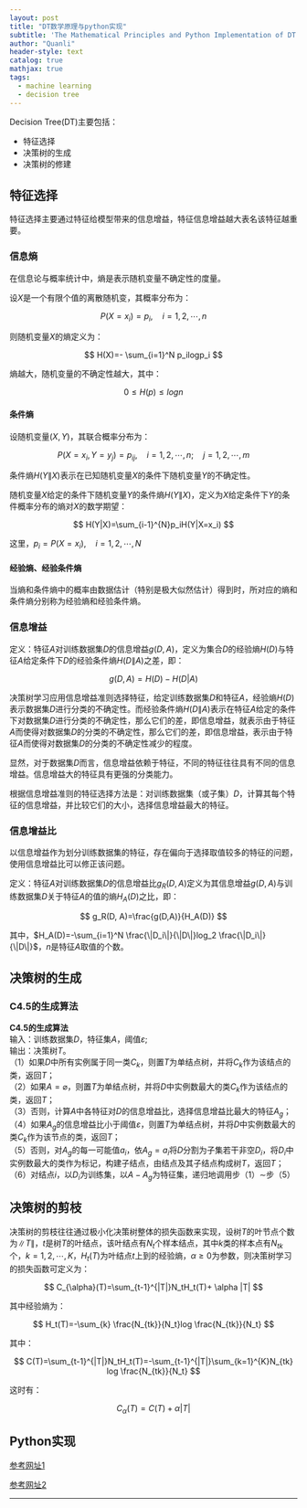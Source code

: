 ```yaml
---
layout: post
title: "DT数学原理与python实现"
subtitle: 'The Mathematical Principles and Python Implementation of DT'
author: "Quanli"
header-style: text
catalog: true
mathjax: true
tags:
  - machine learning
  - decision tree
---
```


Decision Tree(DT)主要包括：
* 特征选择
* 决策树的生成
* 决策树的修建

## 特征选择
特征选择主要通过特征给模型带来的信息增益，特征信息增益越大表名该特征越重要。

### 信息熵
在信息论与概率统计中，熵是表示随机变量不确定性的度量。

设$X$是一个有限个值的离散随机变，其概率分布为：

$$
P(X=x_i)=p_i, \quad i=1,2, \cdots ,n
$$

则随机变量$X$的熵定义为：

$$
H(X)=- \sum_{i=1}^N p_ilogp_i
$$

熵越大，随机变量的不确定性越大，其中：

$$
0\leq H(p) \leq logn
$$

#### 条件熵
设随机变量$(X,Y)$，其联合概率分布为：

$$
P(X=x_i, Y=y_j)=p_{ij}, \quad i=1,2, \cdots ,n; \quad j=1,2, \cdots ,m
$$

条件熵$H(Y\|X)$表示在已知随机变量$X$的条件下随机变量$Y$的不确定性。

随机变量$X$给定的条件下随机变量$Y$的条件熵$H(Y\|X)$，定义为$X$给定条件下$Y$的条件概率分布的熵对$X$的数学期望：

$$
H(Y|X)=\sum_{i-1}^{N}p_iH(Y|X=x_i)
$$

这里，$p_i=P(X=x_i), \quad i=1, 2, \cdots , N$

#### 经验熵、经验条件熵
当熵和条件熵中的概率由数据估计（特别是极大似然估计）得到时，所对应的熵和条件熵分别称为经验熵和经验条件熵。

### 信息增益
定义：特征$A$对训练数据集$D$的信息增益$g(D,A)$，定义为集合$D$的经验熵$H(D)$与特征$A$给定条件下$D$的经验条件熵$H(D\|A)$之差，即：

$$
g(D,A)=H(D)-H(D|A)
$$

决策树学习应用信息增益准则选择特征，给定训练数据集$D$和特征$A$，经验熵$H(D)$表示数据集$D$进行分类的不确定性。而经验条件熵$H(D\|A)$表示在特征$A$给定的条件下对数据集$D$进行分类的不确定性，那么它们的差，即信息增益，就表示由于特征$A$而使得对数据集$D$的分类的不确定性，那么它们的差，即信息增益，表示由于特征$A$而使得对数据集$D$的分类的不确定性减少的程度。

显然，对于数据集$D$而言，信息增益依赖于特征，不同的特征往往具有不同的信息增益。信息增益大的特征具有更强的分类能力。


根据信息增益准则的特征选择方法是：对训练数据集（或子集）$D$，计算其每个特征的信息增益，并比较它们的大小，选择信息增益最大的特征。

### 信息增益比
以信息增益作为划分训练数据集的特征，存在偏向于选择取值较多的特征的问题，使用信息增益比可以修正该问题。

定义：特征$A$对训练数据集$D$的信息增益比$g_R(D,A)$定义为其信息增益$g(D,A)$与训练数据集$D$关于特征$A$的值的熵$H_A(D)$之比，即：

$$
g_R(D, A)=\frac{g(D,A)}{H_A(D)}
$$

其中，$H_A(D)=-\sum_{i=1}^N \frac{\|D_i\|}{\|D\|}log_2 \frac{\|D_i\|}{\|D\|}$，$n$是特征$A$取值的个数。

## 决策树的生成

### C4.5的生成算法

**C4.5的生成算法**  
输入：训练数据集$D$，特征集$A$，阈值$\varepsilon$;  
输出：决策树$T$。  
（1）如果$D$中所有实例属于同一类$C_k$，则置$T$为单结点树，并将$C_k$作为该结点的类，返回$T$；  
（2）如果$A=\varnothing$，则置$T$为单结点树，并将$D$中实例数最大的类$C_k$作为该结点的类，返回$T$；  
（3）否则，计算$A$中各特征对$D$的信息增益比，选择信息增益比最大的特征$A_g$；  
（4）如果$A_g$的信息增益比小于阈值$\varepsilon$，则置$T$为单结点树，并将$D$中实例数最大的类$C_k$作为该节点的类，返回$T$；  
（5）否则，对$A_g$的每一可能值$a_i$，依$A_g=a_i$将$D$分割为子集若干非空$D_i$，将$D_i$中实例数最大的类作为标记，构建子结点，由结点及其子结点构成树$T$，返回$T$；  
（6）对结点$i$，以$D_i$为训练集，以$A-{A_g}$为特征集，递归地调用步（1）$\sim$步（5）  

## 决策树的剪枝

决策树的剪枝往往通过极小化决策树整体的损失函数来实现，设树$T$的叶节点个数为$\|T\|$，$t$是树$T$的叶结点，该叶结点有$N_t$个样本结点，其中$k$类的样本点有$N_{tk}$个，$k=1,2, \cdots ,K$，$H_t(T)$为叶结点$t$上到的经验熵，$\alpha \ge 0$为参数，则决策树学习的损失函数可定义为：

$$
C_{\alpha}(T)=\sum_{t-1}^{|T|}N_tH_t(T)+ \alpha |T|
$$

其中经验熵为：

$$
H_t(T)=-\sum_{k} \frac{N_{tk}}{N_t}log \frac{N_{tk}}{N_t}
$$

其中：

$$
C(T)=\sum_{t-1}^{|T|}N_tH_t(T)=-\sum_{t-1}^{|T|}\sum_{k=1}^{K}N_{tk} log \frac{N_{tk}}{N_t}
$$

这时有：

$$
C_{\alpha}(T)=C(T)+ \alpha |T|
$$


## Python实现

[参考网址1](https://blog.csdn.net/u014688145/article/details/53326910)

[参考网址2](https://blog.csdn.net/ggwcr/article/details/78170534)

---
